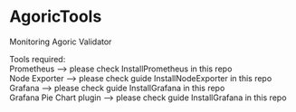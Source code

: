 # AgoricTools
Monitoring Agoric Validator

Tools required:  
Prometheus  --> please check InstallPrometheus in this repo  
Node Exporter  --> please check guide InstallNodeExporter in this repo  
Grafana  --> please check guide InstallGrafana in this repo  
Grafana Pie Chart plugin  --> please check guide InstallGrafana in this repo  



